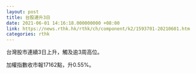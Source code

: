 ```yaml
---
layout: post
title: 台股連升3日
date: 2021-06-01 14:16:18.000000000 +08:00
link: https://news.rthk.hk/rthk/ch/component/k2/1593701-20210601.htm
categories: rthk
---
```


台灣股市連續3日上升，觸及逾3周高位。

加權指數收市報17162點，升0.55%。
